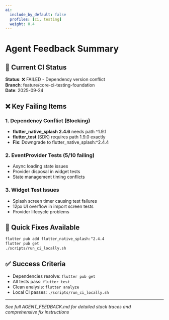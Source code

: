```yaml
---
ai:
  include_by_default: false
  profiles: [ci, testing]
  weight: 0.4
---
```


# Agent Feedback Summary

## 🚨 Current CI Status
**Status**: ❌ FAILED - Dependency version conflict  
**Branch**: feature/core-ci-testing-foundation  
**Date**: 2025-09-24

## ❌ Key Failing Items

### 1. Dependency Conflict (Blocking)
- **flutter_native_splash 2.4.6** needs path ^1.9.1
- **flutter_test** (SDK) requires path 1.9.0 exactly  
- **Fix**: Downgrade to flutter_native_splash:^2.4.4

### 2. EventProvider Tests (5/10 failing)
- Async loading state issues
- Provider disposal in widget tests
- State management timing conflicts

### 3. Widget Test Issues
- Splash screen timer causing test failures
- 12px UI overflow in import screen tests
- Provider lifecycle problems

## 🔧 Quick Fixes Available
```bash
flutter pub add flutter_native_splash:^2.4.4
flutter pub get
./scripts/run_ci_locally.sh
```

## ✅ Success Criteria
- Dependencies resolve: `flutter pub get` 
- All tests pass: `flutter test`
- Clean analysis: `flutter analyze`
- Local CI passes: `./scripts/run_ci_locally.sh`

---
*See full AGENT_FEEDBACK.md for detailed stack traces and comprehensive fix instructions*
